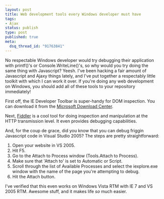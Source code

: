 ```yaml
--- 
layout: post
title: Web development tools every Windows developer must have
tags: 
- Ajax
status: publish
type: post
published: true
meta: 
  dsq_thread_id: "91763841"
---
```

No respectable Windows developer would try debugging their application with printf()'s or Console.WriteLine()'s, so why would you try doing the same thing with Javascript? Yeesh. I've been hacking a fair amount of Javascript and Ajaxy things lately, and I've put together a respectably little toolkit with which I can work it over. If you're doing any web development on Windows, you should add all of these tools to your repository immediately!

  First off, the IE Developer Toolbar is super-handy for DOM inspection. You can download it from the <a href="http://www.microsoft.com/downloads/details.aspx?familyid=e59c3964-672d-4511-bb3e-2d5e1db91038&displaylang=en">Microsoft Download Center</a>.

  Next, <a href="http://www.fiddlertool.com/">Fiddler</a> is a cool tool for doing inspection and manipulation at the HTTP transmission level. It even provides debugging capabilities.

  And, for the coup de grace, did you know that you can debug friggin Javascript code in Visual Studio 2005? The steps are pretty straightforward:
  1. Open your website in VS 2005.
  2. Hit F5.
  3. Go to the Attach to Process window (Tools.Attach to Process).
  4. Make sure that 'Attach to' is set to Automatic or Script.
  5. Scroll through the list of Available Processes and select the iexplore.exe window with the name of the page you're attempting to debug.
  6. Hit the Attach button.

  I've verified that this even works on Windows Vista RTM with IE 7 and VS 2005 RTM. Awesome stuff, and it makes life <em>so</em> much easier.
